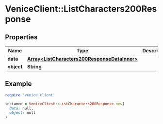 # VeniceClient::ListCharacters200Response

## Properties

| Name | Type | Description | Notes |
| ---- | ---- | ----------- | ----- |
| **data** | [**Array&lt;ListCharacters200ResponseDataInner&gt;**](ListCharacters200ResponseDataInner.md) |  |  |
| **object** | **String** |  |  |

## Example

```ruby
require 'venice_client'

instance = VeniceClient::ListCharacters200Response.new(
  data: null,
  object: null
)
```

